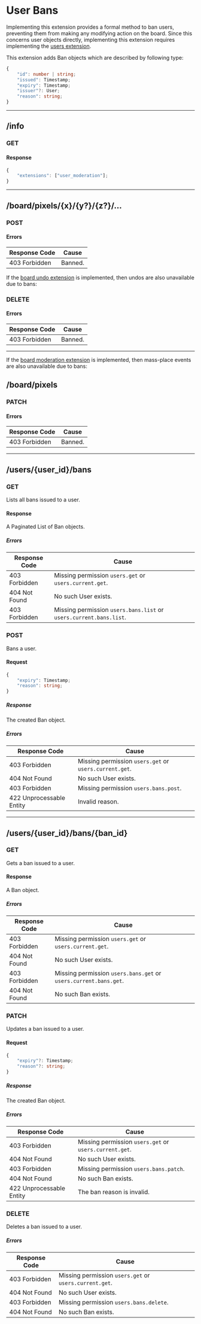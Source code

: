 User Bans
=========
Implementing this extension provides a formal method to ban users, preventing them from making any modifying action on the board.
Since this concerns user objects directly, implementing this extension requires implementing the [users extension](./users.md).

This extension adds Ban objects which are described by following type:
```typescript
{
	"id": number | string;
	"issued": Timestamp;
	"expiry": Timestamp;
	"issuer"?: User;
	"reason": string;
}
```

--------------------------------------------------------------------------------

## /info
### GET
#### Response
```typescript
{
	"extensions": ["user_moderation"];
}
```

--------------------------------------------------------------------------------

## /board/pixels/{x}/{y?}/{z?}/…
### POST
#### Errors
| Response Code | Cause   |
|---------------|---------|
| 403 Forbidden | Banned. |

If the [board undo extension](./board_undo.md) is implemented, then undos are also unavailable due to bans:
### DELETE
#### Errors
| Response Code | Cause   |
|---------------|---------|
| 403 Forbidden | Banned. |

--------------------------------------------------------------------------------

If the [board moderation extension](./board_undo.md) is implemented, then mass-place events are also unavailable due to bans:
## /board/pixels
### PATCH
#### Errors
| Response Code | Cause   |
|---------------|---------|
| 403 Forbidden | Banned. |

--------------------------------------------------------------------------------

## /users/{user_id}/bans
### GET
Lists all bans issued to a user.
#### Response
A Paginated List of Ban objects.
##### Errors
| Response Code | Cause                                                              |
|---------------|--------------------------------------------------------------------|
| 403 Forbidden | Missing permission `users.get` or `users.current.get`.             |
| 404 Not Found | No such User exists.                                               |
| 403 Forbidden | Missing permission `users.bans.list` or `users.current.bans.list`. |

### POST
Bans a user.
#### Request
```typescript
{
	"expiry": Timestamp;
	"reason": string;
}
```
##### Response
The created Ban object.
##### Errors
| Response Code            | Cause                                                  |
|--------------------------|--------------------------------------------------------|
| 403 Forbidden            | Missing permission `users.get` or `users.current.get`. |
| 404 Not Found            | No such User exists.                                   |
| 403 Forbidden            | Missing permission `users.bans.post`.                  |
| 422 Unprocessable Entity | Invalid reason.                                        |

--------------------------------------------------------------------------------

## /users/{user_id}/bans/{ban_id}
### GET
Gets a ban issued to a user.
#### Response
A Ban object.
##### Errors
| Response Code | Cause                                                            |
|---------------|------------------------------------------------------------------|
| 403 Forbidden | Missing permission `users.get` or `users.current.get`.           |
| 404 Not Found | No such User exists.                                             |
| 403 Forbidden | Missing permission `users.bans.get` or `users.current.bans.get`. |
| 404 Not Found | No such Ban exists.                                              |

### PATCH
Updates a ban issued to a user.
#### Request
```typescript
{
	"expiry"?: Timestamp;
	"reason"?: string;
}
```
##### Response
The created Ban object.
##### Errors
| Response Code            | Cause                                                  |
|--------------------------|--------------------------------------------------------|
| 403 Forbidden            | Missing permission `users.get` or `users.current.get`. |
| 404 Not Found            | No such User exists.                                   |
| 403 Forbidden            | Missing permission `users.bans.patch`.                 |
| 404 Not Found            | No such Ban exists.                                    |
| 422 Unprocessable Entity | The ban reason is invalid.                             |

### DELETE
Deletes a ban issued to a user.
##### Errors
| Response Code | Cause                                                  |
|---------------|--------------------------------------------------------|
| 403 Forbidden | Missing permission `users.get` or `users.current.get`. |
| 404 Not Found | No such User exists.                                   |
| 403 Forbidden | Missing permission `users.bans.delete`.                |
| 404 Not Found | No such Ban exists.                                    |
